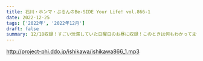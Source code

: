 ```yaml
---
title: 石川・ホンマ・ぶるんのBe-SIDE Your Life! vol.866-1
date: 2022-12-25
tags: ['2022年', '2022年12月']
draft: false
summary: 12/18収録！すごい渋滞していた日曜日のお昼に収録！このときは何もわかってません！
---
```


http://project-phi.ddo.jp/ishikawa/ishikawa866_1.mp3
